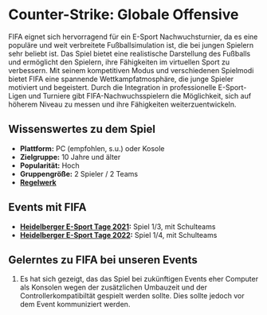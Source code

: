 # Counter-Strike: Globale Offensive
FIFA eignet sich hervorragend für ein E-Sport Nachwuchsturnier, da es eine populäre und weit verbreitete Fußballsimulation ist, die bei jungen Spielern sehr beliebt ist. Das Spiel bietet eine realistische Darstellung des Fußballs und ermöglicht den Spielern, ihre Fähigkeiten im virtuellen Sport zu verbessern. Mit seinem kompetitiven Modus und verschiedenen Spielmodi bietet FIFA eine spannende Wettkampfatmosphäre, die junge Spieler motiviert und begeistert. Durch die Integration in professionelle E-Sport-Ligen und Turniere gibt FIFA-Nachwuchsspielern die Möglichkeit, sich auf höherem Niveau zu messen und ihre Fähigkeiten weiterzuentwickeln.

## Wissenswertes zu dem Spiel
* **Plattform:** PC (empfohlen, s.u.) oder Kosole
* **Zielgruppe:** 10 Jahre und älter
* **Popularität:** Hoch
* **Gruppengröße:** 2 Spieler / 2 Teams
* **[Regelwerk](./regelwerke/regelwerk-fifa.md)**

## Events mit FIFA
* **[Heidelberger E-Sport Tage 2021](../../events/esporttage2021.md):** Spiel 1/3, mit Schulteams
* **[Heidelberger E-Sport Tage 2022](../../events/esporttage2022.md):** Spiel 1/4, mit Schulteams

## Gelerntes zu FIFA bei unseren Events
1. Es hat sich gezeigt, das das Spiel bei zukünftigen Events eher Computer als Konsolen wegen der zusätzlichen Umbauzeit und der Controllerkompatibiltät gespielt werden sollte. Dies sollte jedoch vor dem Event kommuniziert werden.